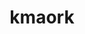 ---
title: kmaork
github: https://github.com/kmaork
mode: dark
transition: 1s
score: 70.7
archetype:
- Animation
---